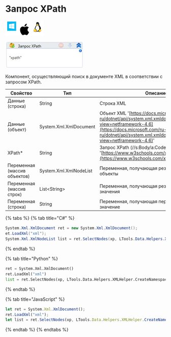 # Запрос XPath

![](<../../../../.gitbook/assets/image (100) (1) (1) (1) (1) (2) (271).png>)

![](<../../../../.gitbook/assets/image (373).png>)

Компонент, осуществляющий поиск в документе XML в соответствии с запросом XPath.

| Свойство                     | Тип                    | Описание                                                                                                                                                                                          |
| ---------------------------- | ---------------------- | ------------------------------------------------------------------------------------------------------------------------------------------------------------------------------------------------- |
| Данные (строка)              | String                 | Строка XML                                                                                                                                                                                        |
| Данные (объект)              | System.Xml.XmlDocument | Объект XML '[https://docs.microsoft.com/ru-ru/dotnet/api/system.xml.xmldocument?view=netframework-4.6](https://docs.microsoft.com/ru-ru/dotnet/api/system.xml.xmldocument?view=netframework-4.6)' |
| XPath\*                      | String                 | Запрос XPath (//s:Body/a:Code) '[https://www.w3schools.com/xml/xpath\_syntax.asp](https://www.w3schools.com/xml/xpath\_syntax.asp)'                                                               |
| Переменная (массив объектов) | System.Xml.XmlNodeList | Переменная, получающая результирующие объекты                                                                                                                                                     |
| Переменная (массив строк)    | List\<String>          | Переменная, получающая результирующие значения                                                                                                                                                    |
| Переменная (строка)          | String                 | Переменная, получающая первое результирующее значение                                                                                                                                             |

{% tabs %}
{% tab title="C#" %}
```csharp
System.Xml.XmlDocument ret = new System.Xml.XmlDocument();
et.LoadXml("xml");
System.Xml.XmlNodeList list = ret.SelectNodes(xp, LTools.Data.Helpers.XMLHelper.CreateNamespaceManager(ret));
```
{% endtab %}

{% tab title="Python" %}
```python
ret = System.Xml.XmlDocument()
ret.LoadXml("xml")
list = ret.SelectNodes(xp, LTools.Data.Helpers.XMLHelper.CreateNamespaceManager(ret))
```
{% endtab %}

{% tab title="JavaScript" %}
```javascript
let ret = System.Xml.XmlDocument();
ret.LoadXml("xml");
let list = ret.SelectNodes(xp, LTools.Data.Helpers.XMLHelper.CreateNamespaceManager(ret));
```
{% endtab %}
{% endtabs %}
